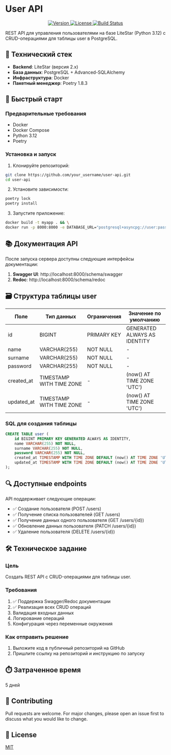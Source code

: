 # User API

<p align="center">
  <a href="https://github.com/your_username/user-api">
    <img src="https://img.shields.io/badge/version-1.0.0-blue.svg" alt="Version">
  </a>
  <a href="https://github.com/your_username/user-api/blob/main/LICENSE">
    <img src="https://img.shields.io/badge/license-MIT-green.svg" alt="License">
  </a>
  <a href="https://github.com/your_username/user-api/actions">
    <img src="https://github.com/your_username/user-api/workflows/CI/badge.svg" alt="Build Status">
  </a>
</p>

REST API для управления пользователями на базе LiteStar (Python 3.12) с CRUD-операциями для таблицы user в PostgreSQL.

## 📌 Технический стек
- **Backend**: LiteStar (версия 2.x)
- **База данных**: PostgreSQL + Advanced-SQLAlchemy
- **Инфраструктура**: Docker
- **Пакетный менеджер**: Poetry 1.8.3

## 🚀 Быстрый старт

### Предварительные требования
- Docker
- Docker Compose
- Python 3.12
- Poetry

### Установка и запуск

1. Клонируйте репозиторий:
```bash
git clone https://github.com/your_username/user-api.git
cd user-api
```

2. Установите зависимости:
```bash
poetry lock
poetry install
```

3. Запустите приложение:
```bash
docker build -t myapp . && \
docker run -p 8000:8000 -e DATABASE_URL="postgresql+asyncpg://user:password@host.docker.internal:5432/users_db" myapp
```

## 📚 Документация API

После запуска сервера доступны следующие интерфейсы документации:

1. **Swagger UI**: http://localhost:8000/schema/swagger
2. **Redoc**: http://localhost:8000/schema/redoc

## 🗃️ Структура таблицы user

| Поле       | Тип данных               | Ограничения | Значение по умолчанию        |
|------------|--------------------------|-------------|------------------------------|
| id         | BIGINT                   | PRIMARY KEY | GENERATED ALWAYS AS IDENTITY |
| name       | VARCHAR(255)             | NOT NULL    | -                            |
| surname    | VARCHAR(255)             | NOT NULL    | -                            |
| password   | VARCHAR(255)             | NOT NULL    | -                            |
| created_at | TIMESTAMP WITH TIME ZONE | -           | (now() AT TIME ZONE 'UTC')   |
| updated_at | TIMESTAMP WITH TIME ZONE | -           | (now() AT TIME ZONE 'UTC')   |

### SQL для создания таблицы
```sql
CREATE TABLE user (
    id BIGINT PRIMARY KEY GENERATED ALWAYS AS IDENTITY,
    name VARCHAR(255) NOT NULL,
    surname VARCHAR(255) NOT NULL,
    password VARCHAR(255) NOT NULL,
    created_at TIMESTAMP WITH TIME ZONE DEFAULT (now() AT TIME ZONE 'UTC'),
    updated_at TIMESTAMP WITH TIME ZONE DEFAULT (now() AT TIME ZONE 'UTC')
);
```

## 🔍 Доступные endpoints
API поддерживает следующие операции:
- ✅ Создание пользователя (POST /users)
- ✅ Получение списка пользователей (GET /users)
- ✅ Получение данных одного пользователя (GET /users/{id})
- ✅ Обновление данных пользователя (PATCH /users/{id})
- ✅ Удаление пользователя (DELETE /users/{id})

## 🛠️ Техническое задание

### Цель
Создать REST API с CRUD-операциями для таблицы user.

### Требования
1. ✅ Поддержка Swagger/Redoc документации
2. ✅ Реализация всех CRUD операций
3. Валидация входных данных
4. Логирование операций
5. Конфигурация через переменные окружения

### Как отправить решение
1. Выложите код в публичный репозиторий на GitHub
2. Пришлите ссылку на репозиторий и инструкцию по запуску

## ⏱️ Затраченное время
5 дней

## 🤝 Contributing
Pull requests are welcome. For major changes, please open an issue first to discuss what you would like to change.

## 📜 License
[MIT](https://choosealicense.com/licenses/mit/)
